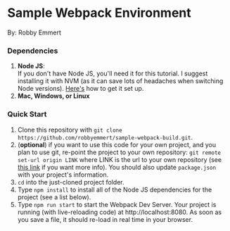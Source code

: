 # Sample Webpack Environment
By: Robby Emmert

### Dependencies  
1. **Node JS**:  
If you don't have Node JS, you'll need it for this tutorial.  I suggest installing it with NVM (as it can save lots of headaches when switching Node versions).  [Here's](docs/NVMIntro.md) how to get it set up.
2. **Mac, Windows, or Linux**  

### Quick Start
1. Clone this repository with `git clone https://github.com/robbyemmert/sample-webpack-build.git`.
2. (**optional**) if you want to use this code for your own project, and you plan to use git, re-point the project to your own repository: `git remote set-url origin LINK` where LINK is the url to your own repository (see [this link](https://help.github.com/articles/changing-a-remote-s-url/) if you want more info).  You should also update `package.json` with your project's information.
3. `cd` into the just-cloned project folder.
4. Type `npm install` to install all of the Node JS dependencies for the project (see a list below).
6. Type `npm run start` to start the Webpack Dev Server.  Your project is running (with live-reloading code) at http://localhost:8080.  As soon as you save a file, it should re-load in real time in your browser.
